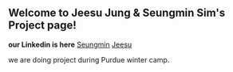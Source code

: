 ## Welcome to Jeesu Jung & Seungmin Sim's Project page!

**our Linkedin is here**
[Seungmin](https://www.linkedin.com/in/seungmin-sim-50a884186/)
[Jeesu](https://www.linkedin.com/in/jeesu-jung-0b33b0193/)

we are doing project during Purdue winter camp.
